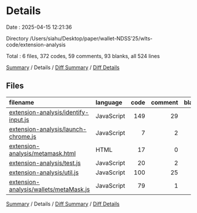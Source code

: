 # Details

Date : 2025-04-15 12:21:36

Directory /Users/siahu/Desktop/paper/wallet-NDSS'25/wlts-code/extension-analysis

Total : 6 files,  372 codes, 59 comments, 93 blanks, all 524 lines

[Summary](results.md) / Details / [Diff Summary](diff.md) / [Diff Details](diff-details.md)

## Files
| filename | language | code | comment | blank | total |
| :--- | :--- | ---: | ---: | ---: | ---: |
| [extension-analysis/identify-input.js](/extension-analysis/identify-input.js) | JavaScript | 149 | 29 | 31 | 209 |
| [extension-analysis/launch-chrome.js](/extension-analysis/launch-chrome.js) | JavaScript | 7 | 2 | 1 | 10 |
| [extension-analysis/metamask.html](/extension-analysis/metamask.html) | HTML | 17 | 0 | 1 | 18 |
| [extension-analysis/test.js](/extension-analysis/test.js) | JavaScript | 20 | 2 | 6 | 28 |
| [extension-analysis/util.js](/extension-analysis/util.js) | JavaScript | 100 | 25 | 33 | 158 |
| [extension-analysis/wallets/metaMask.js](/extension-analysis/wallets/metaMask.js) | JavaScript | 79 | 1 | 21 | 101 |

[Summary](results.md) / Details / [Diff Summary](diff.md) / [Diff Details](diff-details.md)